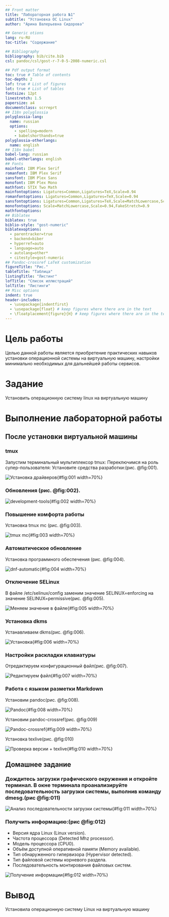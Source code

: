 ```yaml
---
## Front matter
title: "Лабораторная работа №1"
subtitle: "Установка ОС Linux"
author: "Арина Валерьевна Сидорова"

## Generic otions
lang: ru-RU
toc-title: "Содержание"

## Bibliography
bibliography: bib/cite.bib
csl: pandoc/csl/gost-r-7-0-5-2008-numeric.csl

## Pdf output format
toc: true # Table of contents
toc-depth: 2
lof: true # List of figures
lot: true # List of tables
fontsize: 12pt
linestretch: 1.5
papersize: a4
documentclass: scrreprt
## I18n polyglossia
polyglossia-lang:
  name: russian
  options:
	- spelling=modern
	- babelshorthands=true
polyglossia-otherlangs:
  name: english
## I18n babel
babel-lang: russian
babel-otherlangs: english
## Fonts
mainfont: IBM Plex Serif
romanfont: IBM Plex Serif
sansfont: IBM Plex Sans
monofont: IBM Plex Mono
mathfont: STIX Two Math
mainfontoptions: Ligatures=Common,Ligatures=TeX,Scale=0.94
romanfontoptions: Ligatures=Common,Ligatures=TeX,Scale=0.94
sansfontoptions: Ligatures=Common,Ligatures=TeX,Scale=MatchLowercase,Scale=0.94
monofontoptions: Scale=MatchLowercase,Scale=0.94,FakeStretch=0.9
mathfontoptions:
## Biblatex
biblatex: true
biblio-style: "gost-numeric"
biblatexoptions:
  - parentracker=true
  - backend=biber
  - hyperref=auto
  - language=auto
  - autolang=other*
  - citestyle=gost-numeric
## Pandoc-crossref LaTeX customization
figureTitle: "Рис."
tableTitle: "Таблица"
listingTitle: "Листинг"
lofTitle: "Список иллюстраций"
lolTitle: "Листинги"
## Misc options
indent: true
header-includes:
  - \usepackage{indentfirst}
  - \usepackage{float} # keep figures where there are in the text
  - \floatplacement{figure}{H} # keep figures where there are in the text
---
```


# Цель работы

Целью данной работы является приобретение практических навыков установки операционной системы на виртуальную машину, настройки минимально необходимых для дальнейшей работы сервисов.

# Задание

Установить операционную систему linux на виртуальную машину

# Выполнение лабораторной работы

## После установки виртуальной машины

### tmux

Запустим терминальный мультиплексор tmux:
Переключимся на роль супер-пользователя:
Установите средства разработки:(рис. @fig:001).

![Установка драйверов](image/1.png){#fig:001 width=70%}

### Обновления (рис. @fig:002).

![development-tools](image/2.png){#fig:002 width=70%}

### Повышение комфорта работы 

Установка tmux mc (рис. @fig:003).

![tmux mc](image/3.png){#fig:003 width=70%}

### Автоматическое обновление

Установка программного обеспечения (рис. @fig:004).

![dnf-automatic](image/4.png){#fig:004 width=70%}

### Отключение SELinux

В файле /etc/selinux/config заменим значение
SELINUX=enforcing
на значение
SELINUX=permissive(рис. @fig:005).

![Меняем значение в файле](image/5.png){#fig:005 width=70%}

### Установка dkms

Устанавливаем dkms(рис. @fig:006).

![Установка](image/6.png){#fig:006 width=70%}


### Настройки раскладки клавиатуры

Отредактируем конфигурационный файл(рис. @fig:007).

![Редактируем файл](image/7.png){#fig:007 width=70%}

### Работа с языком разметки Markdown

Установим pandoc(рис. @fig:008).

![Pandoc](image/8.png){#fig:008 width=70%}

Установим pandoc-crossref(рис. @fig:009)

![Pandoc-crossref](image/9.png){#fig:009 width=70%}

Установка texlive(рис. @fig:010)

![Проверка версии + texlive](image/10.png){#fig:010 width=70%}

## Домашнее задание

###  Дождитесь загрузки графического окружения и откройте терминал. В окне терминала проанализируйте последовательность загрузки системы, выполнив команду dmesg.(рис @fig:011)

![Анализ последовательности загрузки системы](image/11.png){#fig:011 width=70%}

###  Получить информацию:(рис @fig:012)

- Версия ядра Linux (Linux version).
- Частота процессора (Detected Mhz processor).
- Модель процессора (CPU0).
- Объём доступной оперативной памяти (Memory available).
- Тип обнаруженного гипервизора (Hypervisor detected).
- Тип файловой системы корневого раздела.
- Последовательность монтирования файловых систем.

![Получение информации](image/12.png){#fig:012 width=70%}

# Вывод

Установила операционную систему Linux на виртуальную машину








